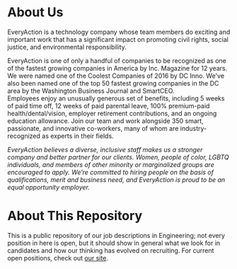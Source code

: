 About Us
========

EveryAction is a technology company whose team members do exciting and important work that has a significant impact on promoting civil rights, social justice, and environmental responsibility.

EveryAction is one of only a handful of companies to be recognized as one of the fastest growing companies in America by Inc. Magazine for 12 years. We were named one of the Coolest Companies of 2016 by DC Inno. We've also been named one of the top 50 fastest growing companies in the DC area by the Washington Business Journal and SmartCEO.  
Employees enjoy an unusually generous set of benefits, including 5 weeks of paid time off, 12 weeks of paid parental leave, 100% premium-paid health/dental/vision, employer retirement contributions, and an ongoing education allowance. Join our team and work alongside 350 smart, passionate, and innovative co-workers, many of whom are industry-recognized as experts in their fields.

*EveryAction believes a diverse, inclusive staff makes us a stronger company and better partner for our clients. Women, people of color, LGBTQ individuals, and members of other minority or marginalized groups are encouraged to apply. We’re committed to hiring people on the basis of qualifications, merit and business need, and EveryAction is proud to be an equal opportunity employer.*

About This Repository
=====================

This is a public repository of our job descriptions in Engineering; not every position in here is open, but it should show in general what we look for in candidates and how our thinking has evolved on recruiting.  For current open positions, check out [our site](http://www.ngpvan.com/jobs).
